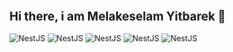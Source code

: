 ## Hi there, i am Melakeselam Yitbarek 👋
![NestJS](https://img.shields.io/badge/NestJS-E0234E?style=circular&logo=nestjs&logoColor=white)
![NestJS](https://img.shields.io/badge/Next.js-ffffff?style=circular&logo=nextjs&logoColor=black)
![NestJS](https://img.shields.io/badge/NestJS-E0234E?style=flat&logo=nestjs&logoColor=white)
![NestJS](https://img.shields.io/badge/NestJS-E0234E?style=flat&logo=nestjs&logoColor=white)
![NestJS](https://img.shields.io/badge/NestJS-E0234E?style=flat&logo=nestjs&logoColor=white)

<!--
**melegithubyit/melegithubyit** is a ✨ _special_ ✨ repository because its `README.md` (this file) appears on your GitHub profile.

Here are some ideas to get you started:

- 🔭 I’m currently working on ...
- 🌱 I’m currently learning ...
- 👯 I’m looking to collaborate on ...
- 🤔 I’m looking for help with ...
- 💬 Ask me about ...
- 📫 How to reach me: ...
- 😄 Pronouns: ...
- ⚡ Fun fact: ...
-->
